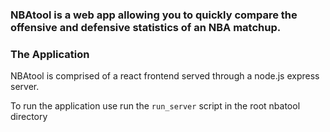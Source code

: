 ### NBAtool is a web app allowing you to quickly compare the offensive and defensive statistics of an NBA matchup.

### The Application

NBAtool is comprised of a react frontend served through a node.js express server.

To run the application use run the `run_server` script in the root nbatool directory
